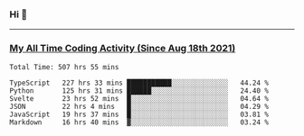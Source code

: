 ### Hi 🙂

---

### <a href="https://wakatime.com/@Eroxl">My All Time Coding Activity (Since Aug 18th 2021)</a>
<!--START_SECTION:waka-->

```text
Total Time: 507 hrs 55 mins

TypeScript   227 hrs 33 mins ███████████░░░░░░░░░░░░░░   44.24 %
Python       125 hrs 31 mins ██████░░░░░░░░░░░░░░░░░░░   24.40 %
Svelte       23 hrs 52 mins  █░░░░░░░░░░░░░░░░░░░░░░░░   04.64 %
JSON         22 hrs 4 mins   █░░░░░░░░░░░░░░░░░░░░░░░░   04.29 %
JavaScript   19 hrs 37 mins  █░░░░░░░░░░░░░░░░░░░░░░░░   03.81 %
Markdown     16 hrs 40 mins  ▓░░░░░░░░░░░░░░░░░░░░░░░░   03.24 %
```

<!--END_SECTION:waka-->
